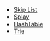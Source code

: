 - [Skip List](searchings/SkipList.h)
- [Splay](searchings/SplayBST.h)
- [HashTable](searchings/HashTable.h)
- [Trie](Trie.h)
